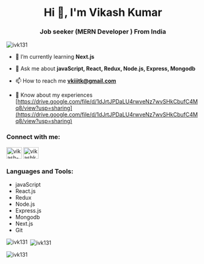 <h1 align="center">Hi 👋, I'm Vikash Kumar</h1>
<h3 align="center">Job seeker (MERN Developer ) From India</h3>

<p align="left"> <img src="https://komarev.com/ghpvc/?username=ivk131&label=Profile%20views&color=0e75b6&style=flat" alt="ivk131" /> </p>

- 🌱 I’m currently learning **Next.js**

- 💬 Ask me about **javaScript, React, Redux, Node.js, Express, Mongodb**

- 📫 How to reach me **vkiiitk@gmail.com**

- 📄 Know about my experiences [https://drive.google.com/file/d/1dJrtJPDaLU4rwveNz7wvSHkCbufC4Mq8/view?usp=sharing](https://drive.google.com/file/d/1dJrtJPDaLU4rwveNz7wvSHkCbufC4Mq8/view?usp=sharing)

<h3 align="left">Connect with me:</h3>
<p align="left">
<a href="https://linkedin.com/in/vikash-kumar-6959a9152/" target="blank"><img align="center" src="https://cdn.jsdelivr.net/npm/simple-icons@3.0.1/icons/linkedin.svg" alt="vikash-kumar-6959a9152/" height="30" width="40" /></a>
<a href="https://fb.com/vikashkumar.yadav.948494/" target="blank"><img align="center" src="https://cdn.jsdelivr.net/npm/simple-icons@3.0.1/icons/facebook.svg" alt="vikashkumar.yadav.948494/" height="30" width="40" /></a>
</p>

<h3 align="left">Languages and Tools:</h3>
<ul>
  <li>javaScript</li>
   <li>React.js</li>
   <li>Redux</li>
   <li>Node.js</li>
   <li>Express.js</li>
   <li>Mongodb</li>
   
   <li>Next.js</li>
  <li>Git</li>

</ul>
<p align="left"> </p>

<p><img align="left" src="https://github-readme-stats.vercel.app/api/top-langs?username=ivk131&show_icons=true&locale=en&layout=compact" alt="ivk131" /></p>

<p>&nbsp;<img align="center" src="https://github-readme-stats.vercel.app/api?username=ivk131&show_icons=true&locale=en" alt="ivk131" /></p>

<p><img align="center" src="https://github-readme-streak-stats.herokuapp.com/?user=ivk131&" alt="ivk131" /></p>

